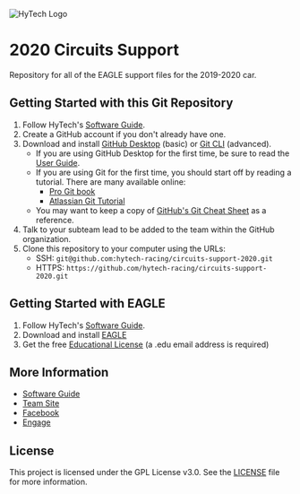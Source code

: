 ![HyTech Logo](https://hytechracing.gatech.edu/images/hytech_logo_small.png)

# 2020 Circuits Support

Repository for all of the EAGLE support files for the 2019-2020 car.

## Getting Started with this Git Repository
1. Follow HyTech's [Software Guide](https://github.com/hytech-racing/training/tree/master/Resources).
2. Create a GitHub account if you don't already have one.
3. Download and install [GitHub Desktop](https://desktop.github.com/) (basic) or [Git CLI](https://git-scm.com/book/en/v2/Getting-Started-Installing-Git) (advanced).
    * If you are using GitHub Desktop for the first time, be sure to read the [User Guide](https://help.github.com/desktop/guides/).
    * If you are using Git for the first time, you should start off by reading a tutorial. There are many available online:
        * [Pro Git book](https://git-scm.com/book/en/v2)
        * [Atlassian Git Tutorial](https://www.atlassian.com/git/tutorials/)
    * You may want to keep a copy of [GitHub's Git Cheat Sheet](https://services.github.com/kit/downloads/github-git-cheat-sheet.pdf) as a reference.
4. Talk to your subteam lead to be added to the team within the GitHub organization.
5. Clone this repository to your computer using the URLs:
    * SSH: `git@github.com:hytech-racing/circuits-support-2020.git`
    * HTTPS: `https://github.com/hytech-racing/circuits-support-2020.git`

## Getting Started with EAGLE
1. Follow HyTech's [Software Guide](https://docs.google.com/document/d/1GRkLYabQtMDBhLXM44oBZ6nKhDef6TY2_k2GFT-w2gI/edit?usp=sharing).
2. Download and install [EAGLE](https://www.autodesk.com/products/eagle/overview)
3. Get the free [Educational License](https://www.autodesk.com/education/free-software/eagle) (a .edu email address is required)

## More Information
* [Software Guide](https://github.com/hytech-racing/training/tree/master/Resources)
* [Team Site](https://hytechracing.gatech.edu/)
* [Facebook](https://www.facebook.com/HyTechRacing/)
* [Engage](https://gatech.campuslabs.com/engage/organization/hytech-racing)

## License
This project is licensed under the GPL License v3.0. See the [LICENSE](LICENSE) file for more information.
